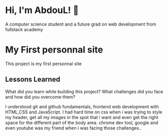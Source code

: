 # Hi, I'm AbdouL! 👋
A computer science student and a future grad on web development from fullstack academy

# My First personnal site
This project is my first personnal site



## Lessons Learned

What did you learn while building this project? What challenges did you face and how did you overcome them?

I understood git and github fundamentals, frontend web development with HTML,CSS and JavaScript.
I had hard time on css when i was trying to style my header, get all my images in the spot that i want and even get the right space for the different part of the body area.
chrome dev tool, google and even youtube was my friend when i was facing those challenges..
